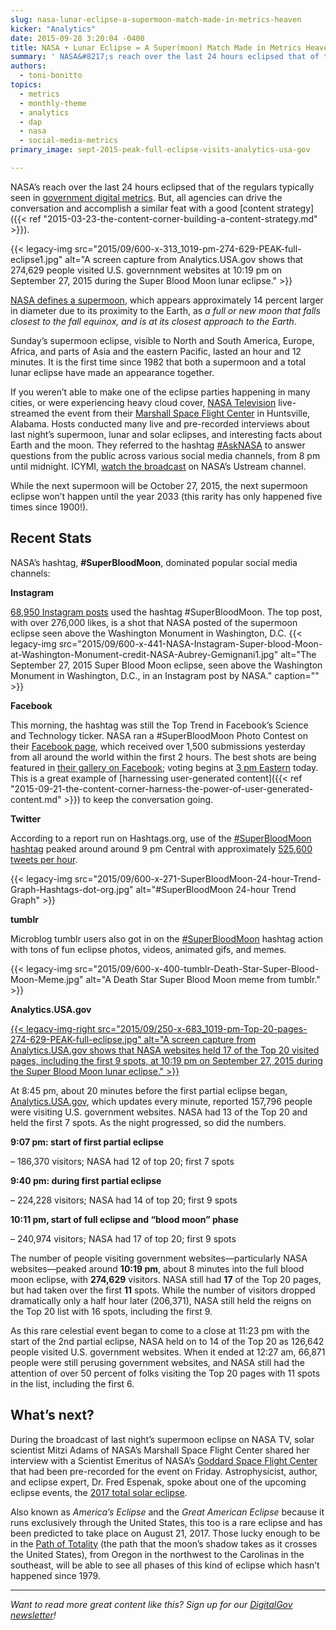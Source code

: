 ```yaml
---
slug: nasa-lunar-eclipse-a-supermoon-match-made-in-metrics-heaven
kicker: "Analytics"
date: 2015-09-28 3:20:04 -0400
title: NASA + Lunar Eclipse = A Super(moon) Match Made in Metrics Heaven
summary: ' NASA&#8217;s reach over the last 24 hours eclipsed that of the regulars typically seen in government digital metrics. But, all agencies can drive the conversation'
authors:
  - toni-bonitto
topics:
  - metrics
  - monthly-theme
  - analytics
  - dap
  - nasa
  - social-media-metrics
primary_image: sept-2015-peak-full-eclipse-visits-analytics-usa-gov

---
```


NASA&#8217;s reach over the last 24 hours eclipsed that of the regulars typically seen in [government digital metrics](https://analytics.USA.gov). But, all agencies can drive the conversation and accomplish a similar feat with a good [content strategy]({{< ref "2015-03-23-the-content-corner-building-a-content-strategy.md" >}}).

{{< legacy-img src="2015/09/600-x-313_1019-pm-274-629-PEAK-full-eclipse1.jpg" alt="A screen capture from Analytics.USA.gov shows that 274,629 people visited U.S. governnment websites at 10:19 pm on September 27, 2015 during the Super Blood Moon lunar eclipse." >}}

[NASA defines a supermoon](http://nasa.tumblr.com/post/129807068979/what-is-a-supermoon-lunar-eclipse), which appears approximately 14 percent larger in diameter due to its proximity to the Earth, as _a full or new moon that falls closest to the fall equinox, and is at its closest approach to the Earth_.

Sunday’s supermoon eclipse, visible to North and South America, Europe, Africa, and parts of Asia and the eastern Pacific, lasted an hour and 12 minutes. It is the first time since 1982 that both a supermoon and a total lunar eclipse have made an appearance together.

If you weren&#8217;t able to make one of the eclipse parties happening in many cities, or were experiencing heavy cloud cover, [NASA Television](http://www.nasa.gov/multimedia/nasatv/) live-streamed the event from their [Marshall Space Flight Center](https://www.nasa.gov/centers/marshall/home) in Huntsville, Alabama. Hosts conducted many live and pre-recorded interviews about last night&#8217;s supermoon, lunar and solar eclipses, and interesting facts about Earth and the moon. They referred to the hashtag [#AskNASA](https://twitter.com/search?q=%23AskNASA) to answer questions from the public across various social media channels, from 8 pm until midnight. ICYMI, [watch the broadcast](http://www.ustream.tv/recorded/74312628) on NASA&#8217;s Ustream channel.

While the next supermoon will be October 27, 2015, the next supermoon eclipse won&#8217;t happen until the year 2033 (this rarity has only happened five times since 1900!).

## Recent Stats

NASA&#8217;s hashtag, **#SuperBloodMoon**, dominated popular social media channels:

**Instagram**

[68,950 Instagram posts](https://instagram.com/explore/tags/superbloodmoon/) used the hashtag #SuperBloodMoon. The top post, with over 276,000 likes, is a shot that NASA posted of the supermoon eclipse seen above the Washington Monument in Washington, D.C. {{< legacy-img src="2015/09/600-x-441-NASA-Instagram-Super-blood-Moon-at-Washington-Monument-credit-NASA-Aubrey-Gemignani1.jpg" alt="The September 27, 2015 Super Blood Moon eclipse, seen above the Washington Monument in Washington, D.C., in an Instagram post by NASA." caption="" >}} 

**Facebook**

This morning, the hashtag was still the Top Trend in Facebook&#8217;s Science and Technology ticker. NASA ran a #SuperBloodMoon Photo Contest on their [Facebook page](https://www.facebook.com/NASA), which received over 1,500 submissions yesterday from all around the world within the first 2 hours. The best shots are being featured in [their gallery on Facebook](https://www.facebook.com/NASA/app_723403517771551); voting begins at [3 pm Eastern](https://www.facebook.com/NASA/app_723403517771551) today. This is a great example of [harnessing user-generated content]({{< ref "2015-09-21-the-content-corner-harness-the-power-of-user-generated-content.md" >}}) to keep the conversation going.

**Twitter**

According to a report run on Hashtags.org, use of the [#SuperBloodMoon hashtag](https://twitter.com/search?q=%23SuperBloodMoon) peaked around around 9 pm Central with approximately [525,600 tweets per hour](https://www.hashtags.org/analytics/SuperBloodMoon/).

{{< legacy-img src="2015/09/600-x-271-SuperBloodMoon-24-hour-Trend-Graph-Hashtags-dot-org.jpg" alt="#SuperBloodMoon 24-hour Trend Graph" >}}

**tumblr**

Microblog tumblr users also got in on the [#SuperBloodMoon](https://www.tumblr.com/search/%23SuperBloodMoon) hashtag action with tons of fun eclipse photos, videos, animated gifs, and memes.

{{< legacy-img src="2015/09/600-x-400-tumblr-Death-Star-Super-Blood-Moon-Meme.jpg" alt="A Death Star Super Blood Moon meme from tumblr." >}}

**Analytics.USA.gov**

[{{< legacy-img-right src="2015/09/250-x-683_1019-pm-Top-20-pages-274-629-PEAK-full-eclipse.jpg" alt="A screen capture from Analytics.USA.gov shows that NASA websites held 17 of the Top 20 visited pages, including the first 9 spots, at 10:19 pm on September 27, 2015 during the Super Blood Moon lunar eclipse." >}}](https://s3.amazonaws.com/digitalgov/_legacy-img/2015/09/1080-x-1285_1019-pm-274-629-PEAK-full-eclipse.jpg)

At 8:45 pm, about 20 minutes before the first partial eclipse began, [Analytics.USA.gov](https://analytics.USA.gov), which updates every minute, reported 157,796 people were visiting U.S. government websites. NASA had 13 of the Top 20 and held the first 7 spots. As the night progressed, so did the numbers.

**9:07 pm: start of first partial eclipse**
  
&#8211; 186,370 visitors; NASA had 12 of top 20; first 7 spots

**9:40 pm: during first partial eclipse**
  
&#8211; 224,228 visitors; NASA had 14 of top 20; first 9 spots

**10:11 pm, start of full eclipse and &#8220;blood moon&#8221; phase**
  
&#8211; 240,974 visitors; NASA had 17 of top 20; first 9 spots

The number of people visiting government websites—particularly NASA websites—peaked around **10:19 pm**, about 8 minutes into the full blood moon eclipse, with **274,629** visitors. NASA still had **17** of the Top 20 pages, but had taken over the first **11** spots. While the number of visitors dropped dramatically only a half hour later (206,371), NASA still held the reigns on the Top 20 list with 16 spots, including the first 9.

As this rare celestial event began to come to a close at 11:23 pm with the start of the 2nd partial eclipse, NASA held on to 14 of the Top 20 as 126,642 people visited U.S. government websites. When it ended at 12:27 am, 66,871 people were still perusing government websites, and NASA still had the attention of over 50 percent of folks visiting the Top 20 pages with 11 spots in the list, including the first 6.

## What&#8217;s next?

During the broadcast of last night&#8217;s supermoon eclipse on NASA TV, solar scientist Mitzi Adams of NASA&#8217;s Marshall Space Flight Center shared her interview with a Scientist Emeritus of NASA&#8217;s [Goddard Space Flight Center](https://www.nasa.gov/centers/goddard/home) that had been pre-recorded for the event on Friday. Astrophysicist, author, and eclipse expert, Dr. Fred Espenak, spoke about one of the upcoming eclipse events, the [2017 total solar eclipse](http://eclipse.gsfc.nasa.gov/SEgoogle/SEgoogle2001/SE2017Aug21Tgoogle.html).

Also known as _America&#8217;s Eclipse_ and the _Great American Eclipse_ because it runs exclusively through the United States, this too is a rare eclipse and has been predicted to take place on August 21, 2017. Those lucky enough to be in the [Path of Totality](http://www.eclipse2017.org/2017/in_the_path.htm) (the path that the moon&#8217;s shadow takes as it crosses the United States), from Oregon in the northwest to the Carolinas in the southeast, will be able to see all phases of this kind of eclipse which hasn&#8217;t happened since 1979.

***

_Want to read more great content like this? Sign up for our <a href="https://digital.gov/about/subscribe/">DigitalGov newsletter</a>!_
